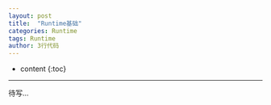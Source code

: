 ```yaml
---
layout: post
title:  "Runtime基础"
categories: Runtime  
tags: Runtime
author: 3行代码
---
```


* content
{:toc}

** **

 待写...

 